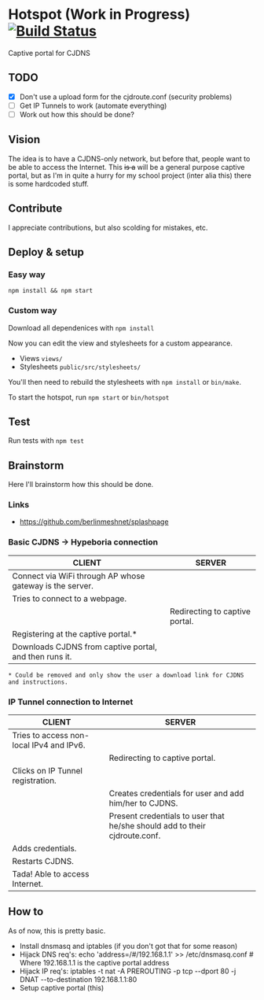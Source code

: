 Hotspot (Work in Progress) [![Build Status](https://travis-ci.org/willeponken/hotspot.svg)](https://travis-ci.org/willeponken/hotspot)
=======

Captive portal for CJDNS

## TODO
- [x] Don't use a upload form for the cjdroute.conf (security problems)
- [ ] Get IP Tunnels to work (automate everything)
- [ ] Work out how this should be done?

## Vision
The idea is to have a CJDNS-only network, but before that, people want to be able to access the Internet.
This ~~is a~~ will be a general purpose captive portal, but as I'm in quite a hurry for my school project (inter alia this) there is some hardcoded stuff.

## Contribute
I appreciate contributions, but also scolding for mistakes, etc.

## Deploy & setup
### Easy way
`npm install && npm start`

### Custom way
Download all dependenices with `npm install`

Now you can edit the view and stylesheets for a custom appearance.

* Views `views/`
* Stylesheets `public/src/stylesheets/`

You'll then need to rebuild the stylesheets with `npm install` or `bin/make`.

To start the hotspot, run `npm start` or `bin/hotspot`

## Test
Run tests with
`npm test`

## Brainstorm
Here I'll brainstorm how this should be done.

### Links
* https://github.com/berlinmeshnet/splashpage

### Basic CJDNS -> Hypeboria connection
| CLIENT                                                      | SERVER                                |
|-------------------------------------------------------------|---------------------------------------|
| Connect via WiFi through AP whose gateway is the server.    |                                       |
| Tries to connect to a webpage.                              |                                       |
|                                                             | Redirecting to captive portal.        |
| Registering at the captive portal.*                         |                                       |
| Downloads CJDNS from captive portal, and then runs it.      |                                       |

`* Could be removed and only show the user a download link for CJDNS and instructions.`

### IP Tunnel connection to Internet
| CLIENT                                                      | SERVER                                                                     |
|-------------------------------------------------------------|----------------------------------------------------------------------------|
| Tries to access non-local IPv4 and IPv6.                    |                                                                            |
|                                                             | Redirecting to captive portal.                                             |
| Clicks on IP Tunnel registration.                           |                                                                            |
|                                                             | Creates credentials for user and add him/her to CJDNS.                     |
|                                                             | Present credentials to user that he/she should add to their cjdroute.conf. |
| Adds credentials.                                           |                                                                            |
| Restarts CJDNS.                                             |                                                                            |
| Tada! Able to access Internet.                              |                                                                            |

## How to
As of now, this is pretty basic.

* Install dnsmasq and iptables (if you don't got that for some reason)
* Hijack DNS req's: echo 'address=/#/192.168.1.1' >> /etc/dnsmasq.conf # Where 192.168.1.1 is the captive portal address
* Hijack IP req's: iptables -t nat -A PREROUTING -p tcp --dport 80 -j DNAT --to-destination 192.168.1.1:80
* Setup captive portal (this)
